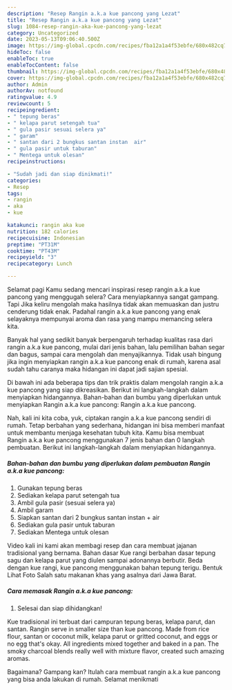 ```yaml
---
description: "Resep Rangin a.k.a kue pancong yang Lezat"
title: "Resep Rangin a.k.a kue pancong yang Lezat"
slug: 1084-resep-rangin-aka-kue-pancong-yang-lezat
category: Uncategorized
date: 2023-05-13T09:06:40.500Z
image: https://img-global.cpcdn.com/recipes/fba12a1a4f53ebfe/680x482cq70/rangin-aka-kue-pancong-foto-resep-utama.jpg
hideToc: false
enableToc: true
enableTocContent: false
thumbnail: https://img-global.cpcdn.com/recipes/fba12a1a4f53ebfe/680x482cq70/rangin-aka-kue-pancong-foto-resep-utama.jpg
cover: https://img-global.cpcdn.com/recipes/fba12a1a4f53ebfe/680x482cq70/rangin-aka-kue-pancong-foto-resep-utama.jpg
author: Admin
authorAv: notfound
ratingvalue: 4.9
reviewcount: 5
recipeingredient:
- " tepung beras"
- " kelapa parut setengah tua"
- " gula pasir sesuai selera ya"
- " garam"
- " santan dari 2 bungkus santan instan  air"
- " gula pasir untuk taburan"
- " Mentega untuk olesan"
recipeinstructions:

- "Sudah jadi dan siap dinikmati!"
categories:
- Resep
tags:
- rangin
- aka
- kue

katakunci: rangin aka kue 
nutrition: 182 calories
recipecuisine: Indonesian
preptime: "PT31M"
cooktime: "PT43M"
recipeyield: "3"
recipecategory: Lunch

---
```



Selamat pagi Kamu sedang mencari inspirasi resep rangin a.k.a kue pancong yang menggugah selera? Cara menyiapkannya sangat gampang. Tapi Jika keliru mengolah maka hasilnya tidak akan memuaskan dan justru cenderung tidak enak. Padahal rangin a.k.a kue pancong yang enak selayaknya mempunyai aroma dan rasa yang mampu memancing selera kita.


Banyak hal yang sedikit banyak berpengaruh terhadap kualitas rasa dari rangin a.k.a kue pancong, mulai dari jenis bahan, lalu pemilihan bahan segar dan bagus, sampai cara mengolah dan menyajikannya. Tidak usah bingung jika ingin menyiapkan rangin a.k.a kue pancong enak di rumah, karena asal sudah tahu caranya maka hidangan ini dapat jadi sajian spesial.

Di bawah ini ada beberapa tips dan trik praktis dalam mengolah rangin a.k.a kue pancong yang siap dikreasikan. Berikut ini langkah-langkah dalam menyiapkan hidangannya. Bahan-bahan dan bumbu yang diperlukan untuk menyiapkan Rangin a.k.a kue pancong: Rangin a.k.a kue pancong.


Nah, kali ini kita coba, yuk, ciptakan rangin a.k.a kue pancong sendiri di rumah. Tetap berbahan yang sederhana, hidangan ini bisa memberi manfaat untuk membantu menjaga kesehatan tubuh kita. Kamu bisa membuat Rangin a.k.a kue pancong menggunakan 7 jenis bahan dan 0 langkah pembuatan. Berikut ini langkah-langkah dalam menyiapkan hidangannya.

<!--inarticleads1-->

##### Bahan-bahan dan bumbu yang diperlukan dalam pembuatan Rangin a.k.a kue pancong:

1. Gunakan  tepung beras
1. Sediakan  kelapa parut setengah tua
1. Ambil  gula pasir (sesuai selera ya)
1. Ambil  garam
1. Siapkan  santan dari 2 bungkus santan instan + air
1. Sediakan  gula pasir untuk taburan
1. Sediakan  Mentega untuk olesan


Video kali ini kami akan membagi resep dan cara membuat jajanan tradisional yang bernama. Bahan dasar Kue rangi berbahan dasar tepung sagu dan kelapa parut yang diulen sampai adonannya berbutir. Beda dengan kue rangi, kue pancong menggunakan bahan tepung terigu. Bentuk Lihat Foto Salah satu makanan khas yang asalnya dari Jawa Barat. 

<!--inarticleads2-->

##### Cara memasak Rangin a.k.a kue pancong:


1. Selesai dan siap dihidangkan!

Kue tradisional ini terbuat dari campuran tepung beras, kelapa parut, dan santan. Rangin serve in smaller size than kue pancong. Made from rice flour, santan or coconut milk, kelapa parut or gritted coconut, and eggs or no egg that&#39;s okay. All ingredients mixed together and baked in a pan. The smoky charcoal blends really well with mixture flavor, created such amazing aromas. 

Bagaimana? Gampang kan? Itulah cara membuat rangin a.k.a kue pancong yang bisa anda lakukan di rumah. Selamat menikmati
